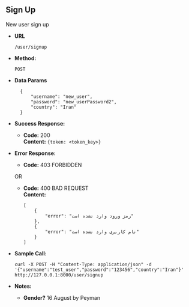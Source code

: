 **Sign Up**
----
   New user sign up

* **URL**

      /user/signup

* **Method:**
  
   `POST`
  
* **Data Params**

        {
            "username": "new_user",
            "password": "new_userPassword2",
            "country": "Iran"
        }

* **Success Response:**
  
  * **Code:** 200 <br />
    **Content:** `{token: <token_key>}`
 
* **Error Response:**

  * **Code:** 403 FORBIDDEN <br />

  OR

  * **Code:** 400 BAD REQUEST <br />
    **Content:** 
    
        [
            {
                "error": "رمز ورود وارد نشده است"
            },
            {
                "error": "نام کاربری وارد نشده است"
            }
        ]

* **Sample Call:**

      curl -X POST -H "Content-Type: application/json" -d '{"username":"test_user","password":"123456","country":"Iran"}' http://127.0.0.1:8000/user/signup
* **Notes:**
    
    * **Gender?** 16 August by Peyman